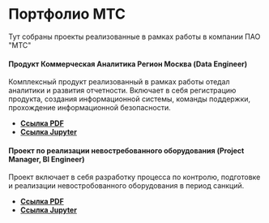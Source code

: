 # Портфолио МТС

Тут собраны проекты реализованные в рамках работы в компании ПАО "МТС"

#### Продукт Коммерческая Аналитика Регион Москва (Data Engineer)

Комплексный продукт реализованный в рамках работы отедал аналитики и развития отчетности. Включает в себя регистрацию продукта, создания информационной системы, команды поддержки, прохождение информационной безопасности.

- [**Ссылка PDF**]()
- [**Ссылка Jupyter**](https://github.com/mustdayker/data_portfolio/blob/main/mts/mts_camr.ipynb)


#### Проект по реализации невостребованного оборудования (Project Manager, BI Engineer)

Проект включает в себя разработку процесса по контролю, подготовке и реализации невостробованного оборудования в период санкций.

- [**Ссылка PDF**]()
- [**Ссылка Jupyter**](https://github.com/mustdayker/data_portfolio/blob/main/mts/mts_guz_device.ipynb)

 


